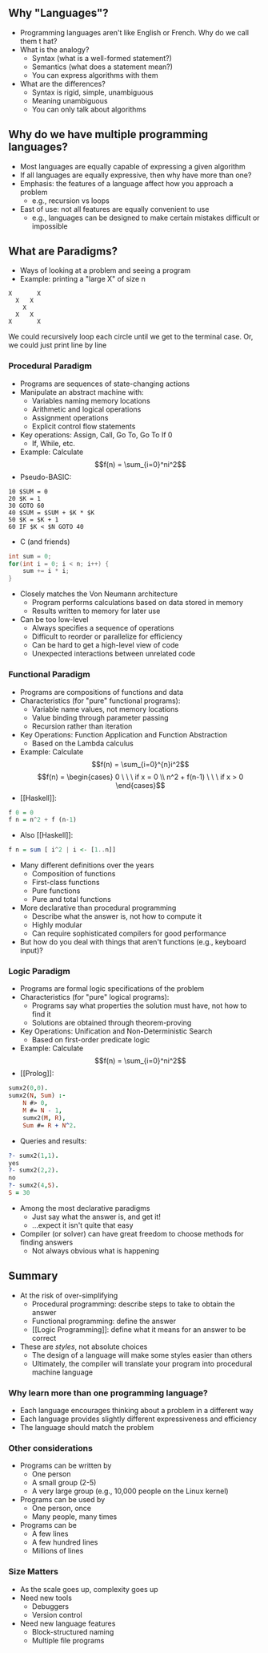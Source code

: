 ## Why "Languages"?
- Programming languages aren't like English or French. Why do we call them t hat?
- What is the analogy?
	- Syntax (what is a well-formed statement?)
	- Semantics (what does a statement mean?)
	- You can express algorithms with them
- What are the differences?
	- Syntax is rigid, simple, unambiguous
	- Meaning unambiguous
	- You can only talk about algorithms
## Why do we have multiple programming languages?
- Most languages are equally capable of expressing a given algorithm
- If all languages are equally expressive, then why have more than one?
- Emphasis: the features of a language affect how you approach a problem
	- e.g., recursion vs loops
- East of use: not all features are equally convenient to use
	- e.g., languages can be designed to make certain mistakes difficult or impossible
## What are Paradigms?
- Ways of looking at a problem and seeing a program
- Example: printing a "large X" of size n
```
X		X
  X   X
  	X
  X	  X
X	    X
```
We could recursively loop each circle until we get to the terminal case. Or, we could just print line by line
### Procedural Paradigm
- Programs are sequences of state-changing actions
- Manipulate an abstract machine with:
	- Variables naming memory locations
	- Arithmetic and logical operations
	- Assignment operations
	- Explicit control flow statements
- Key operations: Assign, Call, Go To, Go To If 0
	- If, While, etc.
- Example: Calculate $$f(n) = \sum_{i=0}^ni^2$$
- Pseudo-BASIC:
```BASIC
10 $SUM = 0
20 $K = 1
30 GOTO 60
40 $SUM = $SUM + $K * $K
50 $K = $K + 1
60 IF $K < $N GOTO 40
```
- C (and friends)
```c
int sum = 0;
for(int i = 0; i < n; i++) {
	sum += i * i;
}
```

- Closely matches the Von Neumann architecture
	- Program performs calculations based on data stored in memory
	- Results written to memory for later use
- Can be too low-level
	- Always specifies a sequence of operations
	- Difficult to reorder or parallelize for efficiency
	- Can be hard to get a high-level view of code
	- Unexpected interactions between unrelated code

### Functional Paradigm
- Programs are compositions of functions and data
- Characteristics (for "pure" functional programs):
	- Variable name values, not memory locations
	- Value binding through parameter passing
	- Recursion rather than iteration
- Key Operations: Function Application and Function Abstraction
	- Based on the Lambda calculus
- Example: Calculate $$f(n) = \sum_{i=0}^{n}i^2$$
$$f(n) = \begin{cases} 0 \ \ \ if x = 0 \\ n^2 + f(n-1) \ \ \ if x > 0 \end{cases}$$
- [[Haskell]]:
```hs
f 0 = 0
f n = n^2 + f (n-1)
```
- Also [[Haskell]]:
```hs
f n = sum [ i^2 | i <- [1..n]]
```

- Many different definitions over the years
	- Composition of functions
	- First-class functions
	- Pure functions
	- Pure and total functions
- More declarative than procedural programming
	- Describe what the answer is, not how to compute it
	- Highly modular
	- Can require sophisticated compilers for good performance
- But how do you deal with things that aren't functions (e.g., keyboard input)?

### Logic Paradigm
- Programs are formal logic specifications of the problem
- Characteristics (for "pure" logical programs):
	- Programs say what properties the solution must have, not how to find it
	- Solutions are obtained through theorem-proving
- Key Operations: Unification and Non-Deterministic Search
	- Based on first-order predicate logic
- Example: Calculate $$f(n) = \sum_{i=0}^ni^2$$
- [[Prolog]]:
```prolog
sumx2(0,0).
sumx2(N, Sum) :-
	N #> 0,
	M #= N - 1,
	sumx2(M, R),
	Sum #= R + N^2.
```
- Queries and results:
```prolog
?- sumx2(1,1).
yes
?- sumx2(2,2).
no
?- sumx2(4,S).
S = 30
```

- Among the most declarative paradigms
	- Just say what the answer is, and get it!
	- ...expect it isn't quite that easy
- Compiler (or solver) can have great freedom to choose methods for finding answers
	- Not always obvious what is happening

## Summary
- At the risk of over-simplifying
	- Procedural programming: describe steps to take to obtain the answer
	- Functional programming: define the answer
	- [[Logic Programming]]: define what it means for an answer to be correct
- These are *styles*, not absolute choices
	- The design of a language will make some styles easier than others
	- Ultimately, the compiler will translate your program into procedural machine language
### Why learn more than one programming language?
- Each language encourages thinking about a problem in a different way
- Each language provides slightly different expressiveness and efficiency
- The language should match the problem
### Other considerations
- Programs can be written by
	- One person
	- A small group (2-5)
	- A very large group (e.g., 10,000 people on the Linux kernel)
- Programs can be used by
	- One person, once
	- Many people, many times
- Programs can be
	- A few lines
	- A few hundred lines
	- Millions of lines
### Size Matters
- As the scale goes up, complexity goes up
- Need new tools
	- Debuggers
	- Version control
- Need new language features
	- Block-structured naming
	- Multiple file programs